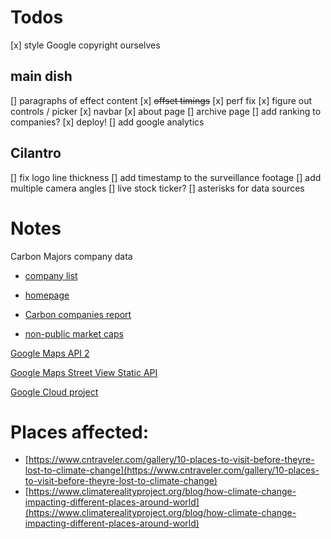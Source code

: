 # Todos

[x] style Google copyright ourselves

## main dish

[] paragraphs of effect content
[x] ~~offset timings~~
[x] perf fix
[x] figure out controls / picker
[x] navbar
[x] about page
[] archive page
[] add ranking to companies?
[x] deploy!
[] add google analytics

## Cilantro
[] fix logo line thickness
[] add timestamp to the surveillance footage
[] add multiple camera angles
[] live stock ticker?
[] asterisks for data sources


# Notes

Carbon Majors company data

* [company list](http://climateaccountability.org/pdf/Sums/Sums/Sum%20Rank%208p.pdf)
* [homepage](http://climateaccountability.org/carbonmajors.html)
* [Carbon companies report](https://b8f65cb373b1b7b15feb-c70d8ead6ced550b4d987d7c03fcdd1d.ssl.cf3.rackcdn.com/cms/reports/documents/000/002/327/original/Carbon-Majors-Report-2017.pdf)

* [non-public market caps](https://www.ft.com/content/5de6ef96-8b95-11db-a61f-0000779e2340#axzz1L5EPlmlJ)

[Google Maps API 2](https://developers.google.com/maps/documentation/)


[Google Maps Street View Static API](https://developers.google.com/maps/documentation/streetview/intro)

[Google Cloud project](https://console.cloud.google.com/home/dashboard?folder=&organizationId=&project=climate-microsite)

# Places affected:

* [https://www.cntraveler.com/gallery/10-places-to-visit-before-theyre-lost-to-climate-change](https://www.cntraveler.com/gallery/10-places-to-visit-before-theyre-lost-to-climate-change)
* [https://www.climaterealityproject.org/blog/how-climate-change-impacting-different-places-around-world](https://www.climaterealityproject.org/blog/how-climate-change-impacting-different-places-around-world)
